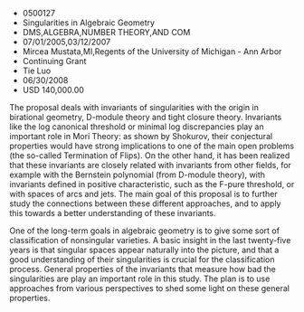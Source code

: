
* 0500127
* Singularities in Algebraic Geometry
* DMS,ALGEBRA,NUMBER THEORY,AND COM
* 07/01/2005,03/12/2007
* Mircea Mustata,MI,Regents of the University of Michigan - Ann Arbor
* Continuing Grant
* Tie Luo
* 06/30/2008
* USD 140,000.00

The proposal deals with invariants of singularities with the origin in
birational geometry, D-module theory and tight closure theory. Invariants like
the log canonical threshold or minimal log discrepancies play an important role
in Mori Theory: as shown by Shokurov, their conjectural properties would have
strong implications to one of the main open problems (the so-called Termination
of Flips). On the other hand, it has been realized that these invariants are
closely related with invariants from other fields, for example with the
Bernstein polynomial (from D-module theory), with invariants defined in positive
characteristic, such as the F-pure threshold, or with spaces of arcs and jets.
The main goal of this proposal is to further study the connections between these
different approaches, and to apply this towards a better understanding of these
invariants.

One of the long-term goals in algebraic geometry is to give some sort of
classification of nonsingular varieties. A basic insight in the last twenty-five
years is that singular spaces appear naturally into the picture, and that a good
understanding of their singularities is crucial for the classification process.
General properties of the invariants that measure how bad the singularities are
play an important role in this study. The plan is to use approaches from various
perspectives to shed some light on these general properties.



